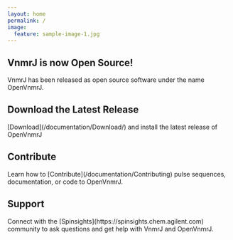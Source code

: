 ```yaml
---
layout: home
permalink: /
image:
  feature: sample-image-1.jpg
---
```


<div class="tiles">

<div class="tile">
  <h2 class="post-title">VnmrJ is now Open Source!</h2>
  <p class="post-excerpt">VnmrJ has been released as open source software under the name OpenVnmrJ.</p>
</div><!-- /.tile -->

<div class="tile">
  <h2 class="post-title">Download the Latest Release</h2>
  <p class="post-excerpt">[Download](/documentation/Download/) and install the latest release of OpenVnmrJ</p>
</div><!-- /.tile -->

<div class="tile">
  <h2 class="post-title">Contribute</h2>
  <p class="post-excerpt">Learn how to [Contribute](/documentation/Contributing) pulse sequences, documentation, or code to OpenVnmrJ.</p>
</div><!-- /.tile -->

<div class="tile">
  <h2 class="post-title">Support</h2>
  <p class="post-excerpt">Connect with the [Spinsights](https://spinsights.chem.agilent.com) community to ask questions and get help with VnmrJ and OpenVnmrJ.</p>
</div><!-- /.tile -->

</div><!-- /.tiles -->
